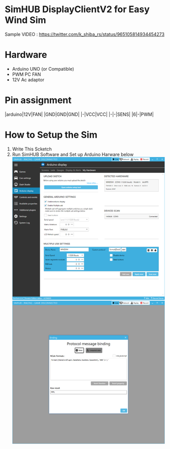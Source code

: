 # SimHUB DisplayClientV2 for Easy Wind Sim
Sample VIDEO : https://twitter.com/k_shiba_rs/status/965105814934454273  

# Hardware
- Arduino UNO (or Compatible)  
- PWM PC FAN  
- 12V Ac adaptor  

# Pin assignment  
|arduino|12V|FAN|
|GND|GND|GND|
|-|VCC|VCC|
|-|-|SENS|
|6|-|PWM|

# How to Setup the Sim
1. Write This Scketch
2. Run SimHUB Software and Set up Arduino Harware below
![Setup1](WindSimSetUp1.png)
![Setup2](WindSimSetUp2.png)
